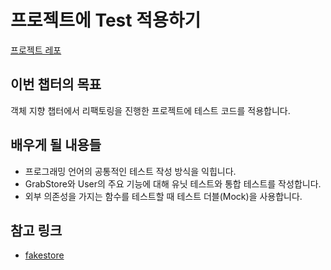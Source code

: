 # 프로젝트에 Test 적용하기
[프로젝트 레포](https://github.com/yansfil/devall-class-oop-test/tree/test-example)

## 이번 챕터의 목표
객체 지향 챕터에서 리팩토링을 진행한 프로젝트에 테스트 코드를 적용합니다.

## 배우게 될 내용들
- 프로그래밍 언어의 공통적인 테스트 작성 방식을 익힙니다.
- GrabStore와 User의 주요 기능에 대해 유닛 테스트와 통합 테스트를 작성합니다.
- 외부 의존성을 가지는 함수를 테스트할 때 테스트 더블(Mock)을 사용합니다.

## 참고 링크
- [fakestore](https://fakestoreapi.com/)
